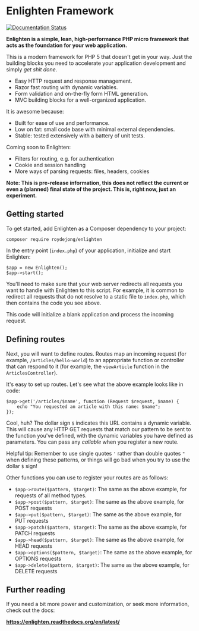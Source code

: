 Enlighten Framework
===

[![Documentation Status](https://readthedocs.org/projects/enlighten/badge/?version=latest)](https://readthedocs.org/projects/enlighten/?badge=latest)

**Enlighten is a simple, lean, high-performance PHP micro framework that acts as the foundation for your web application.**

This is a modern framework for PHP 5 that doesn't get in your way. Just the building blocks you need to accelerate your application development and simply *get shit done*. 

- Easy HTTP request and response management.
- Razor fast routing with dynamic variables.
- Form validation and on-the-fly form HTML generation.
- MVC building blocks for a well-organized application.

It is awesome because:

- Built for ease of use and performance.
- Low on fat: small code base with minimal external dependencies.
- Stable: tested extensively with a battery of unit tests.

Coming soon to Enlighten:

- Filters for routing, e.g. for authentication
- Cookie and session handling
- More ways of parsing requests: files, headers, cookies


**Note: This is pre-release information, this does not reflect the current or even a (planned) final state of the project. This is, right now, just an experiment.**

Getting started
---
To get started, add Enlighten as a Composer dependency to your project:

    composer require roydejong/enlighten

In the entry point (`index.php`) of your application, initialize and start Enlighten:

    $app = new Enlighten();
    $app->start();
    
You'll need to make sure that your web server redirects all requests you want to handle with Enlighten to this script. For example, it is common to redirect all requests that do not resolve to a static file to `index.php`, which then contains the code you see above.
    
This code will initialize a blank application and process the incoming request.

Defining routes
---
Next, you will want to define routes. Routes map an incoming request (for example, `/articles/hello-world`) to an appropriate function or controller that can respond to it (for example, the `viewArticle` function in the `ArticlesController`).

It's easy to set up routes. Let's see what the above example looks like in code:

    $app->get('/articles/$name', function (Request $request, $name) {
        echo "You requested an article with this name: $name";
    });
    
Cool, huh? The dollar sign `$` indicates this URL contains a dynamic variable. This will cause any HTTP GET requests that match our pattern to be sent to the function you've defined, with the dynamic variables you have defined as parameters. You can pass any *callable* when you register a new route.

Helpful tip: Remember to use single quotes `'` rather than double quotes `"` when defining these patterns, or things will go bad when you try to use the dollar `$` sign!
 
Other functions you can use to register your routes are as follows:

- `$app->route($pattern, $target)`: The same as the above example, for requests of all method types.
- `$app->post($pattern, $target)`: The same as the above example, for POST requests
- `$app->put($pattern, $target)`: The same as the above example, for PUT requests
- `$app->patch($pattern, $target)`: The same as the above example, for PATCH requests
- `$app->head($pattern, $target)`: The same as the above example, for HEAD requests
- `$app->options($pattern, $target)`: The same as the above example, for OPTIONS requests
- `$app->delete($pattern, $target)`: The same as the above example, for DELETE requests
 
Further reading
---
If you need a bit more power and customization, or seek more information, check out the docs:

**<https://enlighten.readthedocs.org/en/latest/>**